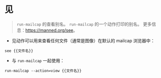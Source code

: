 # 见

> `run-mailcap` 的查看别名。
> `run-mailcap` 的一个动作打印的别名。
> 更多信息：<https://manned.org/see>。

- 见动作可以用来查看任何文件（通常是图像）在默认的 mailcap 浏览器中：

`see {{文件名}}`

- 与 `run-mailcap` 一起使用：

`run-mailcap --action=view {{文件名}}`